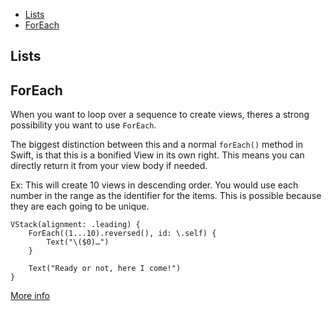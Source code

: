 * [Lists](#lists)
* [ForEach](#forEach)


## Lists


## ForEach

When you want to loop over a sequence to create views, theres a strong possibility you want to use `ForEach`. 

The biggest distinction between this and a normal `forEach()` method in Swift, is that this is a bonified View in its own right. This means you can directly return it from your view body if needed.

Ex:
This will create 10 views in descending order. You would use each number in the range as the identifier for the items. This is possible because they are each going to be unique.

```
VStack(alignment: .leading) {
    ForEach((1...10).reversed(), id: \.self) {
        Text("\($0)…")
    }

    Text("Ready or not, here I come!")
}
```

[More info](https://www.hackingwithswift.com/quick-start/swiftui/how-to-create-views-in-a-loop-using-foreach)